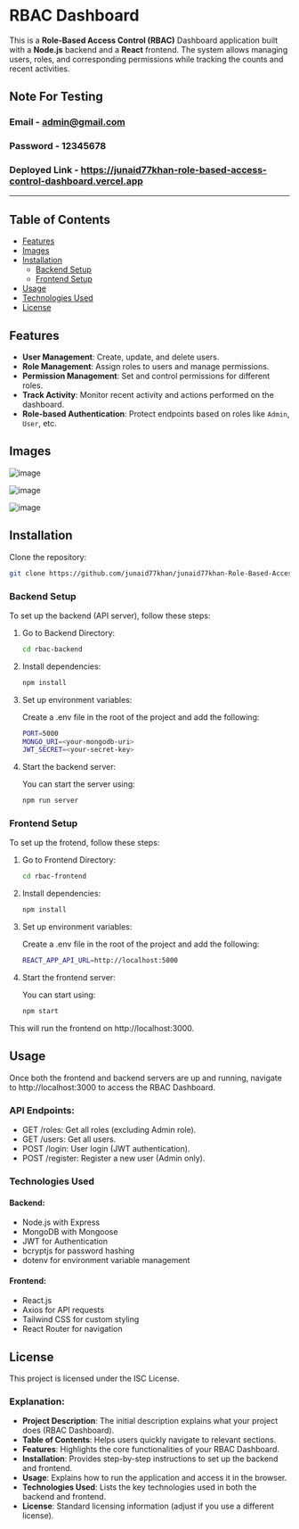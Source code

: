 # RBAC Dashboard

This is a **Role-Based Access Control (RBAC)** Dashboard application built with a **Node.js** backend and a **React** frontend. The system allows managing users, roles, and corresponding permissions while tracking the counts and recent activities.

## Note For Testing
### Email - admin@gmail.com
### Password - 12345678
### Deployed Link - https://junaid77khan-role-based-access-control-dashboard.vercel.app

---
  
## Table of Contents
- [Features](#features)
- [Images](#images)
- [Installation](#installation)
  - [Backend Setup](#backend-setup)
  - [Frontend Setup](#frontend-setup)
- [Usage](#usage)
- [Technologies Used](#technologies-used)
- [License](#license)

## Features
- **User Management**: Create, update, and delete users.
- **Role Management**: Assign roles to users and manage permissions.
- **Permission Management**: Set and control permissions for different roles.
- **Track Activity**: Monitor recent activity and actions performed on the dashboard.
- **Role-based Authentication**: Protect endpoints based on roles like `Admin`, `User`, etc.

## Images

![image](https://github.com/user-attachments/assets/68ce178d-cb59-4399-abb3-288efdbe8319)

![image](https://github.com/user-attachments/assets/e6e69f69-e49f-4a74-bce6-dd2fcf5ffc5f)

![image](https://github.com/user-attachments/assets/9c726175-c686-40b1-8752-789ec1975194)
  
## Installation

Clone the repository:
   ```bash
   git clone https://github.com/junaid77khan/junaid77khan-Role-Based-Access-Control-Dashboard.git
   ```

### Backend Setup
To set up the backend (API server), follow these steps:

1. Go to Backend Directory:
   ```bash
   cd rbac-backend
   ```
   
2. Install dependencies:
    ```bash
    npm install
    ```

3. Set up environment variables:

   Create a .env file in the root of the project and add the following:
   ```bash
   PORT=5000
   MONGO_URI=<your-mongodb-uri>
   JWT_SECRET=<your-secret-key>
   ```

4. Start the backend server:

   You can start the server using:
    ```bash
    npm run server
    ```

### Frontend Setup
To set up the frotend, follow these steps:

1. Go to Frontend Directory:
   ```bash
   cd rbac-frontend
   ```
   
2. Install dependencies:
    ```bash
    npm install
    ```

3. Set up environment variables:

   Create a .env file in the root of the project and add the following:
   ```bash
   REACT_APP_API_URL=http://localhost:5000
   ```

4. Start the frontend server:

   You can start using:
   ```bash
   npm start
   ```

This will run the frontend on http://localhost:3000.


## Usage
Once both the frontend and backend servers are up and running, navigate to http://localhost:3000 to access the RBAC Dashboard.

### API Endpoints:
- GET /roles: Get all roles (excluding Admin role).
- GET /users: Get all users.
- POST /login: User login (JWT authentication).
- POST /register: Register a new user (Admin only).

### Technologies Used
#### Backend:
- Node.js with Express
- MongoDB with Mongoose
- JWT for Authentication
- bcryptjs for password hashing
- dotenv for environment variable management
  
#### Frontend:
- React.js
- Axios for API requests
- Tailwind CSS for custom styling
- React Router for navigation


## License
This project is licensed under the ISC License.

### Explanation:
- **Project Description**: The initial description explains what your project does (RBAC Dashboard).
- **Table of Contents**: Helps users quickly navigate to relevant sections.
- **Features**: Highlights the core functionalities of your RBAC Dashboard.
- **Installation**: Provides step-by-step instructions to set up the backend and frontend.
- **Usage**: Explains how to run the application and access it in the browser.
- **Technologies Used**: Lists the key technologies used in both the backend and frontend.
- **License**: Standard licensing information (adjust if you use a different license).
